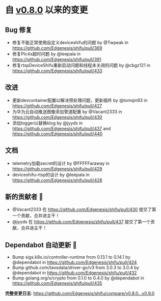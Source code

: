 # 自 [v0.8.0](https://github.com/Edgenesis/shifu/releases/tag/v0.8.0) 以来的变更

## Bug 修复

* <BugFix>修复不能正常使用自定义deviceshifu的问题 by @Twpeak in https://github.com/Edgenesis/shifu/pull/369
* <BugFix>修复Plc4x超时问题 by @leepala in https://github.com/Edgenesis/shifu/pull/391
* <BugFix>修复rtspDeviceShifu重新启动问题和线程未关闭的问题 by @cbgz121 in https://github.com/Edgenesis/shifu/pull/433

## 改进

* 更新devcontainer配置以解决预处理问题，更新插件 by @tomqin93 in https://github.com/Edgenesis/shifu/pull/427
* 为华为云自动推送图像添加管道配置 by @Vacant2333 in https://github.com/Edgenesis/shifu/pull/430
* 添加logger以替换klog by @jyyds in https://github.com/Edgenesis/shifu/pull/437 and https://github.com/Edgenesis/shifu/pull/440

## 文档

* telemetry加载secret的设计 by @FFFFFaraway in https://github.com/Edgenesis/shifu/pull/429
* deviceshifu-rtsp的设计 by @leepala in https://github.com/Edgenesis/shifu/pull/428

## 新的贡献者 🌟

* @Vacant2333 在 https://github.com/Edgenesis/shifu/pull/430 提交了第一个贡献，合并进主干！
* @jyyds 在 https://github.com/Edgenesis/shifu/pull/437 提交了第一个贡献，合并进主干！

## Dependabot 自动更新 🤖

* Bump sigs.k8s.io/controller-runtime from 0.13.1 to 0.14.1 by @dependabot in https://github.com/Edgenesis/shifu/pull/424
* Bump github.com/taosdata/driver-go/v3 from 3.0.3 to 3.0.4 by @dependabot in https://github.com/Edgenesis/shifu/pull/432
* Bump golang.org/x/crypto from 0.1.0 to 0.4.0 by @dependabot in https://github.com/Edgenesis/shifu/pull/435

**完整变更日志**: https://github.com/Edgenesis/shifu/compare/v0.8.0...v0.9.0